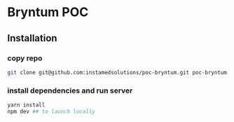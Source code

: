 #  Bryntum POC

## Installation

### copy repo
```bash
git clone git@github.com:instamedsolutions/poc-bryntum.git poc-bryntum
```


### install dependencies and run server
```bash
yarn install
npm dev ## to launch locally
```
